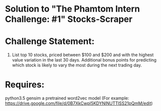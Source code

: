 # Solution to "The Phamtom Intern Challenge: #1" Stocks-Scraper

# Challenge Statement:
1. List top 10 stocks, priced between $100 and $200 and with the highest value variation in the last 30 days. Additional bonus points for predicting which stock is likely to vary the most during the next trading day.

# Requires: 
python3.5 
gensim
a pretrained word2vec model (For example: https://drive.google.com/file/d/0B7XkCwpI5KDYNlNUTTlSS21pQmM/edit)
